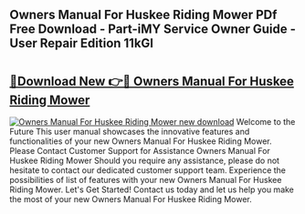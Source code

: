 ## Owners Manual For Huskee Riding Mower PDf Free Download - Part-iMY Service Owner Guide - User Repair Edition 11kGl

# <h2><a href="http://bc53896.oget.top/?id=Owners+Manual+For+Huskee+Riding+Mower">🔗Download New 👉🔴 Owners Manual For Huskee Riding Mower</a></h2>

[![Owners Manual For Huskee Riding Mower new download](https://i.imgur.com/5g1atiW.png)](http://bc53896.oget.top/?id=Owners+Manual+For+Huskee+Riding+Mower)
Welcome to the Future This user manual showcases the innovative features and functionalities of your new Owners Manual For Huskee Riding Mower. Please Contact Customer Support for Assistance Owners Manual For Huskee Riding Mower Should you require any assistance, please do not hesitate to contact our dedicated customer support team. Experience the possibilities of list of features with your new Owners Manual For Huskee Riding Mower. Let's Get Started! Contact us today and let us help you make the most of your new Owners Manual For Huskee Riding Mower.
